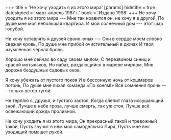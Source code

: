 +++
title = 'Не хочу уходить я из этого мира'
[params]
  hidetitle = true
  datesigned = 'март-апрель 1987 г.'
  book = 'Издано 1998'
+++
Не хочу уходить я из этого мира ---
Мне так нравится он, не хочу я в другой,
По душе мне моя небольшая квартира.
И мой солнечный дом --- этот шар голубой.

Не хочу оставлять я друзей своих юных ---
Они в сердце моем словно свежая кровь,
По душе мне прибой очистительный в дюнах
И твоя изумлённая чёрная бровь.

Хорошо мне сейчас во саду своем милом,
С перезвоном синиц и красой мотыльков,
Но набат, раздающийся в мареве мирном,
Мне дороже бездушных садовых оков.

Я хочу убежать от пустого покоя
И в бессонную ночь от кошмаров погонь,
По душе мне лихая команда «По коням!»
Все сомнения прочь --- только ветер тугой.

Не терплю я, друзья, и густого застоя,
Когда слепит глаза иссушающий зной,
Лучше в небе гроза, лучше смерть, так уж стоя,
Лучше всё освежающий дождь проливной.

Не хочу уходить я из этого мира,
Он прекрасный такой и тревожный такой,
Пусть звучит в нём моя самодельная Лира,
Пусть мне век уходящий помашет рукой.

<!-- Март-апрель 1987 г. -->
<!-- Издано 1998 -->
